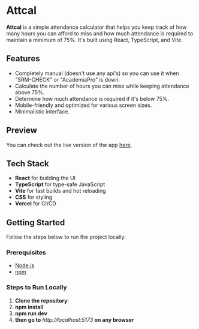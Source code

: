 # Attcal

**Attcal** is a simple attendance calculator that helps you keep track of how many hours you can afford to miss and how much attendance is required to maintain a minimum of 75%. It's built using React, TypeScript, and Vite.

## Features
- Completely manual (doesn't use any api's) so you can use it when "SRM-CHECK" or "AcademiaPro" is down.
- Calculate the number of hours you can miss while keeping attendance above 75%.
- Determine how much attendance is required if it's below 75%.
- Mobile-friendly and optimized for various screen sizes.
- Minimalistic interface.

## Preview

You can check out the live version of the app [here](https://attcal.vercel.app/).

## Tech Stack

- **React** for building the UI
- **TypeScript** for type-safe JavaScript
- **Vite** for fast builds and hot reloading
- **CSS** for styling
- **Vercel** for CI/CD

## Getting Started

Follow the steps below to run the project locally:

### Prerequisites

- [Node.js](https://nodejs.org/) 
- [npm](https://www.npmjs.com/) 

### Steps to Run Locally

1. **Clone the repository**:
2. **npm install**
3. **npm run dev**
4. **then go to** *http://localhost:5173* **on any browser**
